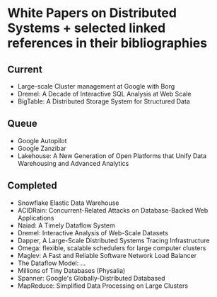 # White Papers on Distributed Systems + selected linked references in their bibliographies

## Current
* Large-scale Cluster management at Google with Borg
* Dremel: A Decade of Interactive SQL Analysis at Web Scale
* BigTable: A Distributed Storage System for Structured Data

## Queue
* Google Autopilot
* Google Zanzibar
* Lakehouse: A New Generation of Open Platforms that Unify Data Warehousing and Advanced Analytics

## Completed
* Snowflake Elastic Data Warehouse
* ACIDRain: Concurrent-Related Attacks on Database-Backed Web Applications
* Naiad: A Timely Dataflow System
* Dremel: Interactive Analysis of Web-Scale Datasets
* Dapper, A Large-Scale Distributed Systems Tracing Infrastructure
* Omega: flexible, scalable schedulers for large computer clusters
* Maglev: A Fast and Reliable Software Network Load Balancer
* The Dataflow Model: ...
* Millions of Tiny Databases (Physalia)
* Spanner: Google's Globally-Distributed Databased
* MapReduce: Simplified Data Processing on Large Clusters
